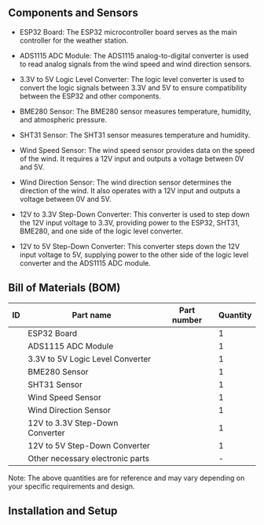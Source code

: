 ## Components and Sensors

- ESP32 Board: The ESP32 microcontroller board serves as the main controller for the weather station.

- ADS1115 ADC Module: The ADS1115 analog-to-digital converter is used to read analog signals from the wind speed and wind direction sensors.

- 3.3V to 5V Logic Level Converter: The logic level converter is used to convert the logic signals between 3.3V and 5V to ensure compatibility between the ESP32 and other components.

- BME280 Sensor: The BME280 sensor measures temperature, humidity, and atmospheric pressure.

- SHT31 Sensor: The SHT31 sensor measures temperature and humidity.

- Wind Speed Sensor: The wind speed sensor provides data on the speed of the wind. It requires a 12V input and outputs a voltage between 0V and 5V.

- Wind Direction Sensor: The wind direction sensor determines the direction of the wind. It also operates with a 12V input and outputs a voltage between 0V and 5V.

- 12V to 3.3V Step-Down Converter: This converter is used to step down the 12V input voltage to 3.3V, providing power to the ESP32, SHT31, BME280, and one side of the logic level converter.

- 12V to 5V Step-Down Converter: This converter steps down the 12V input voltage to 5V, supplying power to the other side of the logic level converter and the ADS1115 ADC module.

## Bill of Materials (BOM)

| ID | Part name                          | Part number | Quantity |
|----|------------------------------------|-------------|----------|
|    | ESP32 Board                        |             | 1        |
|    | ADS1115 ADC Module                 |             | 1        |
|    | 3.3V to 5V Logic Level Converter    |             | 1        |
|    | BME280 Sensor                      |             | 1        |
|    | SHT31 Sensor                       |             | 1        |
|    | Wind Speed Sensor                  |             | 1        |
|    | Wind Direction Sensor              |             | 1        |
|    | 12V to 3.3V Step-Down Converter     |             | 1        |
|    | 12V to 5V Step-Down Converter       |             | 1        |
|    | Other necessary electronic parts   |             | -        |

Note: The above quantities are for reference and may vary depending on your specific requirements and design.

## Installation and Setup
